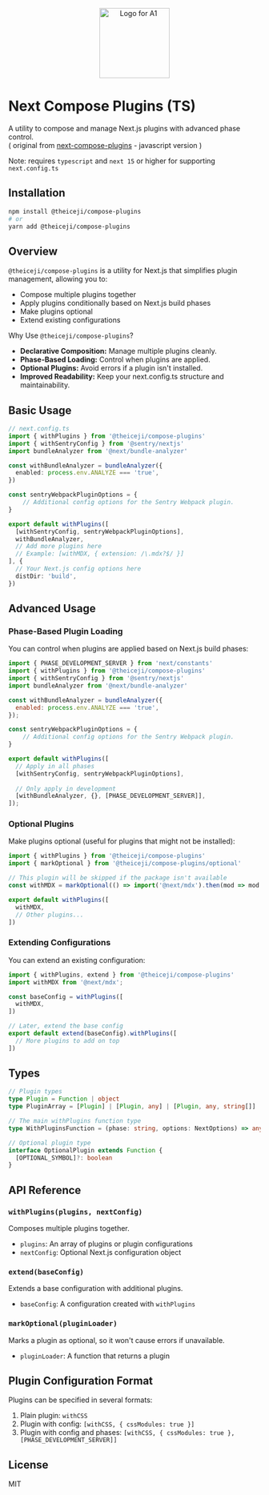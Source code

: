 <p align="center">
    <picture>
        <source media="(prefers-color-scheme: dark)" srcset="https://orion.theiceji.com/TheIceJi_icon_whiteBg.png">
        <img width="140" alt="Logo for A1" src="https://orion.theiceji.com/TheIceJi_icon_blackBg.png">
    </picture>
</p>

# Next Compose Plugins (TS)

A utility to compose and manage Next.js plugins with advanced phase control. <br />
( original from [next-compose-plugins](https://github.com/cyrilwanner/next-compose-plugins) - javascript version )

Note: requires `typescript` and `next 15` or higher for supporting `next.config.ts`

## Installation

```bash
npm install @theiceji/compose-plugins
# or
yarn add @theiceji/compose-plugins
```

## Overview

`@theiceji/compose-plugins` is a utility for Next.js that simplifies plugin management, allowing you to:

- Compose multiple plugins together
- Apply plugins conditionally based on Next.js build phases
- Make plugins optional
- Extend existing configurations

Why Use `@theiceji/compose-plugins`?

- **Declarative Composition:** Manage multiple plugins cleanly.
- **Phase-Based Loading:** Control when plugins are applied.
- **Optional Plugins:** Avoid errors if a plugin isn't installed.
- **Improved Readability:** Keep your next.config.ts structure and maintainability.

## Basic Usage

```typescript
// next.config.ts
import { withPlugins } from '@theiceji/compose-plugins'
import { withSentryConfig } from '@sentry/nextjs'
import bundleAnalyzer from '@next/bundle-analyzer'

const withBundleAnalyzer = bundleAnalyzer({
  enabled: process.env.ANALYZE === 'true',
})

const sentryWebpackPluginOptions = {
    // Additional config options for the Sentry Webpack plugin.
}

export default withPlugins([
  [withSentryConfig, sentryWebpackPluginOptions],
  withBundleAnalyzer,
  // Add more plugins here
  // Example: [withMDX, { extension: /\.mdx?$/ }]
], {
  // Your Next.js config options here
  distDir: 'build',
})
```

## Advanced Usage

### Phase-Based Plugin Loading

You can control when plugins are applied based on Next.js build phases:

```javascript
import { PHASE_DEVELOPMENT_SERVER } from 'next/constants'
import { withPlugins } from '@theiceji/compose-plugins'
import { withSentryConfig } from '@sentry/nextjs'
import bundleAnalyzer from '@next/bundle-analyzer'

const withBundleAnalyzer = bundleAnalyzer({
  enabled: process.env.ANALYZE === 'true',
});

const sentryWebpackPluginOptions = {
    // Additional config options for the Sentry Webpack plugin.
}

export default withPlugins([
  // Apply in all phases
  [withSentryConfig, sentryWebpackPluginOptions],
  
  // Only apply in development
  [withBundleAnalyzer, {}, [PHASE_DEVELOPMENT_SERVER]],
]);
```

### Optional Plugins

Make plugins optional (useful for plugins that might not be installed):

```javascript
import { withPlugins } from '@theiceji/compose-plugins'
import { markOptional } from '@theiceji/compose-plugins/optional'

// This plugin will be skipped if the package isn't available
const withMDX = markOptional(() => import('@next/mdx').then(mod => mod.default))

export default withPlugins([
  withMDX,
  // Other plugins...
])
```

### Extending Configurations

You can extend an existing configuration:

```javascript
import { withPlugins, extend } from '@theiceji/compose-plugins'
import withMDX from '@next/mdx';

const baseConfig = withPlugins([
  withMDX,
])

// Later, extend the base config
export default extend(baseConfig).withPlugins([
  // More plugins to add on top
])
```

## Types

```typescript
// Plugin types
type Plugin = Function | object
type PluginArray = [Plugin] | [Plugin, any] | [Plugin, any, string[]]

// The main withPlugins function type
type WithPluginsFunction = (phase: string, options: NextOptions) => any

// Optional plugin type
interface OptionalPlugin extends Function {
  [OPTIONAL_SYMBOL]?: boolean
}
```

## API Reference

### `withPlugins(plugins, nextConfig)`

Composes multiple plugins together.

- `plugins`: An array of plugins or plugin configurations
- `nextConfig`: Optional Next.js configuration object

### `extend(baseConfig)`

Extends a base configuration with additional plugins.

- `baseConfig`: A configuration created with `withPlugins`

### `markOptional(pluginLoader)`

Marks a plugin as optional, so it won't cause errors if unavailable.

- `pluginLoader`: A function that returns a plugin

## Plugin Configuration Format

Plugins can be specified in several formats:

1. Plain plugin: `withCSS`
2. Plugin with config: `[withCSS, { cssModules: true }]`
3. Plugin with config and phases: `[withCSS, { cssModules: true }, [PHASE_DEVELOPMENT_SERVER]]`

## License

MIT